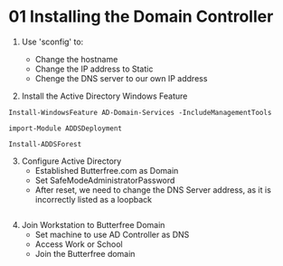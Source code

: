 # 01 Installing the Domain Controller

1. Use 'sconfig' to:
    - Change the hostname
    - Change the IP address to Static
    - Chenge the DNS server to our own IP address

2. Install the Active Directory Windows Feature

```shell
Install-WindowsFeature AD-Domain-Services -IncludeManagementTools

import-Module ADDSDeployment

Install-ADDSForest

```
3. Configure Active Directory
    - Established Butterfree.com as Domain
    - Set SafeModeAdministratorPassword
    - After reset, we need to change the DNS Server address, as it is incorrectly listed as a loopback

```Set-DNSClientServerAddress -InterfaceIndex *number*  -ServerAddresses *ipofchoice*

```
4. Join Workstation to Butterfree Domain
    - Set machine to use AD Controller as DNS
    - Access Work or School
    - Join the Butterfree domain